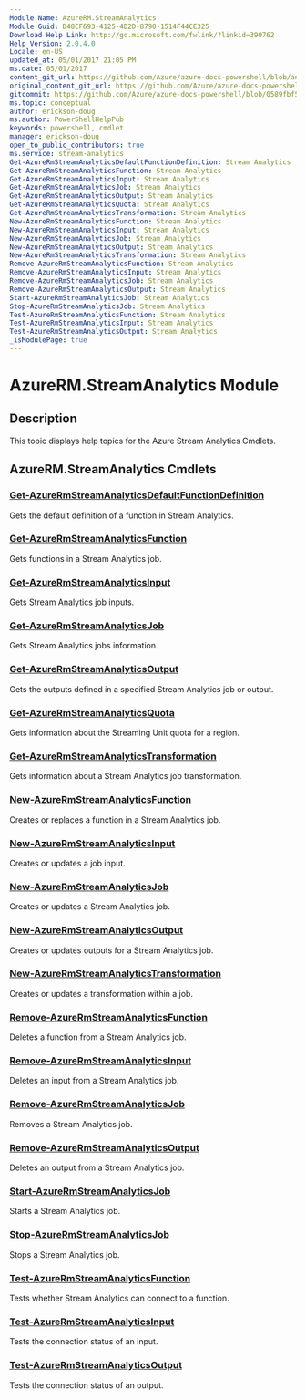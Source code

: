 ```yaml
---
Module Name: AzureRM.StreamAnalytics
Module Guid: D48CF693-4125-4D2D-8790-1514F44CE325
Download Help Link: http://go.microsoft.com/fwlink/?linkid=390762
Help Version: 2.0.4.0
Locale: en-US
updated_at: 05/01/2017 21:05 PM
ms.date: 05/01/2017
content_git_url: https://github.com/Azure/azure-docs-powershell/blob/anne2017/azureps-cmdlets-docs/ResourceManager/AzureRM.StreamAnalytics/v1.0.12/AzureRM.StreamAnalytics.md
original_content_git_url: https://github.com/Azure/azure-docs-powershell/blob/anne2017/azureps-cmdlets-docs/ResourceManager/AzureRM.StreamAnalytics/v1.0.12/AzureRM.StreamAnalytics.md
gitcommit: https://github.com/Azure/azure-docs-powershell/blob/0589fbf53d27e39e0cf445261d29c64fb0859d62
ms.topic: conceptual
author: erickson-doug
ms.author: PowerShellHelpPub
keywords: powershell, cmdlet
manager: erickson-doug
open_to_public_contributors: true
ms.service: stream-analytics
Get-AzureRmStreamAnalyticsDefaultFunctionDefinition: Stream Analytics
Get-AzureRmStreamAnalyticsFunction: Stream Analytics
Get-AzureRmStreamAnalyticsInput: Stream Analytics
Get-AzureRmStreamAnalyticsJob: Stream Analytics
Get-AzureRmStreamAnalyticsOutput: Stream Analytics
Get-AzureRmStreamAnalyticsQuota: Stream Analytics
Get-AzureRmStreamAnalyticsTransformation: Stream Analytics
New-AzureRmStreamAnalyticsFunction: Stream Analytics
New-AzureRmStreamAnalyticsInput: Stream Analytics
New-AzureRmStreamAnalyticsJob: Stream Analytics
New-AzureRmStreamAnalyticsOutput: Stream Analytics
New-AzureRmStreamAnalyticsTransformation: Stream Analytics
Remove-AzureRmStreamAnalyticsFunction: Stream Analytics
Remove-AzureRmStreamAnalyticsInput: Stream Analytics
Remove-AzureRmStreamAnalyticsJob: Stream Analytics
Remove-AzureRmStreamAnalyticsOutput: Stream Analytics
Start-AzureRmStreamAnalyticsJob: Stream Analytics
Stop-AzureRmStreamAnalyticsJob: Stream Analytics
Test-AzureRmStreamAnalyticsFunction: Stream Analytics
Test-AzureRmStreamAnalyticsInput: Stream Analytics
Test-AzureRmStreamAnalyticsOutput: Stream Analytics
_isModulePage: true
---
```


# AzureRM.StreamAnalytics Module
## Description
This topic displays help topics for the Azure Stream Analytics Cmdlets.

## AzureRM.StreamAnalytics Cmdlets
### [Get-AzureRmStreamAnalyticsDefaultFunctionDefinition](Get-AzureRmStreamAnalyticsDefaultFunctionDefinition.md)
Gets the default definition of a function in Stream Analytics.

### [Get-AzureRmStreamAnalyticsFunction](Get-AzureRmStreamAnalyticsFunction.md)
Gets functions in a Stream Analytics job.

### [Get-AzureRmStreamAnalyticsInput](Get-AzureRmStreamAnalyticsInput.md)
Gets Stream Analytics job inputs.

### [Get-AzureRmStreamAnalyticsJob](Get-AzureRmStreamAnalyticsJob.md)
Gets Stream Analytics jobs information.

### [Get-AzureRmStreamAnalyticsOutput](Get-AzureRmStreamAnalyticsOutput.md)
Gets the outputs defined in a specified Stream Analytics job or output.

### [Get-AzureRmStreamAnalyticsQuota](Get-AzureRmStreamAnalyticsQuota.md)
Gets information about the Streaming Unit quota for a region.

### [Get-AzureRmStreamAnalyticsTransformation](Get-AzureRmStreamAnalyticsTransformation.md)
Gets information about a Stream Analytics job transformation.

### [New-AzureRmStreamAnalyticsFunction](New-AzureRmStreamAnalyticsFunction.md)
Creates or replaces a function in a Stream Analytics job.

### [New-AzureRmStreamAnalyticsInput](New-AzureRmStreamAnalyticsInput.md)
Creates or updates a job input.

### [New-AzureRmStreamAnalyticsJob](New-AzureRmStreamAnalyticsJob.md)
Creates or updates a Stream Analytics job.

### [New-AzureRmStreamAnalyticsOutput](New-AzureRmStreamAnalyticsOutput.md)
Creates or updates outputs for a Stream Analytics job.

### [New-AzureRmStreamAnalyticsTransformation](New-AzureRmStreamAnalyticsTransformation.md)
Creates or updates a transformation within a job.

### [Remove-AzureRmStreamAnalyticsFunction](Remove-AzureRmStreamAnalyticsFunction.md)
Deletes a function from a Stream Analytics job.

### [Remove-AzureRmStreamAnalyticsInput](Remove-AzureRmStreamAnalyticsInput.md)
Deletes an input from a Stream Analytics job.

### [Remove-AzureRmStreamAnalyticsJob](Remove-AzureRmStreamAnalyticsJob.md)
Removes a Stream Analytics job.

### [Remove-AzureRmStreamAnalyticsOutput](Remove-AzureRmStreamAnalyticsOutput.md)
Deletes an output from a Stream Analytics job.

### [Start-AzureRmStreamAnalyticsJob](Start-AzureRmStreamAnalyticsJob.md)
Starts a Stream Analytics job.

### [Stop-AzureRmStreamAnalyticsJob](Stop-AzureRmStreamAnalyticsJob.md)
Stops a Stream Analytics job.

### [Test-AzureRmStreamAnalyticsFunction](Test-AzureRmStreamAnalyticsFunction.md)
Tests whether Stream Analytics can connect to a function.

### [Test-AzureRmStreamAnalyticsInput](Test-AzureRmStreamAnalyticsInput.md)
Tests the connection status of an input.

### [Test-AzureRmStreamAnalyticsOutput](Test-AzureRmStreamAnalyticsOutput.md)
Tests the connection status of an output.

